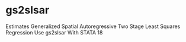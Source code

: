 # gs2slsar
Estimates Generalized Spatial Autoregressive Two Stage Least Squares Regression Use gs2slsar With STATA 18
